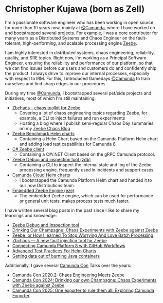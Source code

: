 # Christopher Kujawa (born as Zell)

I'm a passionate software engineer who has been working in open source for more than 10 years now, mainly at [@Camunda](https://github.com/camunda), where I have worked on and bootstrapped several projects. 
For example, I was a core contributor for many years as a Distributed Systems and Chaos Engineer on the fault-tolerant, high-performing, and scalable processing engine [Zeebe](https://camunda.com/platform/zeebe/).

I am highly interested in distributed systems, chaos engineering, reliability, quality, and SRE topics.
Right now, I'm working as a Principal Software Engineer, ensuring the reliability and performance of our platform, so that we can find issues before our users and customers do and confidently ship the product. I always drive to improve our internal processes, especially with respect to IRM. For this, I introduced Gamedays [@Camunda](http://camunda.com) to train ourselves and find sharp edges in our procedures.

During my time [@Camunda](http://camunda.com), I bootstrapped several pet/side projects and initiatives, most of which I'm still maintaining.

 * [Zbchaos - chaos toolkit for Zeebe](https://github.com/zeebe-io/zeebe-chaos)
   * Covering a lot of chaos engineering topics regarding Zeebe, for example, a CLI to inject failures and run experiments
   * Hosting a blog where I publish semi-regular Chaos Day summaries on my [Zeebe Chaos Blog](https://zeebe-io.github.io/zeebe-chaos/)
 * [Zeebe Benchmark Helm charts](https://github.com/zeebe-io/benchmark-helm)
   * Containing a Helm Chart based on the Camunda Platform Helm chart and adding load test capabilities for Camunda 8.
 * [C# Zeebe client](https://github.com/camunda-community-hub/zeebe-client-csharp)
   * Containing a C#/.NET Client based on the gRPC Camunda protocol.
 * [Zeebe Debug and inspection tool (zdb)](https://github.com/Zelldon/zdb)
   * Containing a CLI to inspect the internal state and log of the Zeebe processing engine, frequently used in incidents and support cases. 
 * [Camunda Cloud Helm charts](https://github.com/camunda-community-hub/camunda-cloud-helm)
   * I bootstrapped the Camunda Platform Helm chart and handed it to our now Distributions team.
 * [Embedded Zeebe Engine (eze)](https://github.com/camunda-community-hub/eze)
   * The embedded Zeebe engine, which can be used for performance or general unit tests, makes process tests much faster.

I have written several blog posts in the past since I like to share my learnings and knowledge:

 * [Zeebe Debug and Inspection tool](https://medium.com/@zelldon91/zeebe-debug-and-inspection-tool-ef0fde68aee9)
 * [Drinking Our Champagne: Chaos Experiments with Zeebe against Zeebe](https://medium.com/@zelldon91/drinking-our-champagne-chaos-experiments-with-zeebe-against-zeebe-57632dd2c280)
 * [Zeebe, or How I learned To Stop Worrying And Love Batch Processing](https://medium.com/@zelldon91/zeebe-or-how-i-learned-to-stop-worrying-and-love-batching-17396891a040)
 * [Zbchaos — A new fault injection tool for Zeebe
](https://medium.com/@zelldon91/zbchaos-a-new-fault-injection-tool-for-zeebe-cbda56c5ba8d)
 * [Connecting Camunda Platform 8 with GitHub Workflows
](https://medium.com/@zelldon91/connecting-camunda-platform-8-with-github-workflows-ee1f91488ad3)
 * [Advanced Test Practices For Helm Charts
](https://medium.com/@zelldon91/advanced-test-practices-for-helm-charts-587caeeb4cb)
 * [Getting data out of burning Java containers](https://medium.com/p/6e0c8bb53eec)

Additionally, I gave several [Camunda Con](https://www.camundacon.com/) Talks over the years:
* [Camunda Con 2020.2: Chaos Engineering Meets Zeebe](https://page.camunda.com/recording-chaos-engineering-meets-zeebe)
* [Camunda Con 2024: Drinking our own Champagne: Chaos Experiments with Zeebe against Zeebe](https://vimeo.com/947050323/ce692173b3)
* [Camunda Con 2025: One exporter to rule them all: Exploring Camunda Exporter](https://www.camundacon.com/event-session/camundacon-amsterdam-2025/one-exporter-to-rule-them-all-exploring-camunda-exporter/?on_demand=true)
